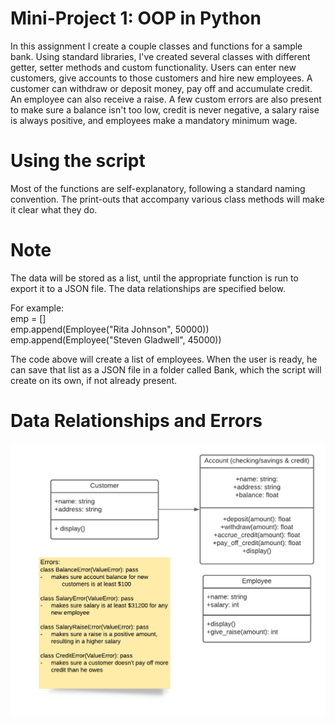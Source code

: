 # Mini-Project 1: OOP in Python
In this assignment I create a couple classes and functions for a sample bank. Using standard libraries, I've created several classes with different getter, setter methods and custom functionality. Users can enter new customers, give accounts to those customers and hire new employees. A customer can withdraw or deposit money, pay off and accumulate credit. An employee can also receive a raise. A few custom errors are also present to make sure a balance isn't too low, credit is never negative, a salary raise is always positive, and employees make a mandatory minimum wage.

# Using the script
Most of the functions are self-explanatory, following a standard naming convention. The print-outs that accompany various class methods will make it clear what they do.

# Note
The data will be stored as a list, until the appropriate function is run to export it to a JSON file. The data relationships are specified below.

For example:<br />
emp = []<br />
emp.append(Employee("Rita Johnson", 50000))<br />
emp.append(Employee("Steven Gladwell", 45000))<br />

The code above will create a list of employees. When the user is ready, he can save that list as a JSON file in a folder called Bank, which the script will create on its own, if not already present.

# Data Relationships and Errors
<img src="Bank Classes Diagram.png"
     alt="Bank Classes and Errors Diagram"
     style="float: left; margin-right: 10px;" />
